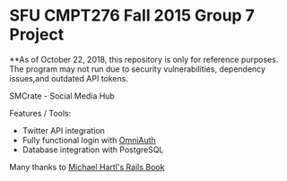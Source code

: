 # SFU CMPT276 Fall 2015 Group 7 Project
**As of October 22, 2018, this repository is only for reference purposes. The program may not run due to security vulnerabilities, dependency issues,and outdated API tokens.

SMCrate - Social Media Hub

Features / Tools:
- Twitter API integration
- Fully functional login with [OmniAuth](https://github.com/omniauth/omniauth)
- Database integration with PostgreSQL

Many thanks to [Michael Hartl's Rails Book](https://www.railstutorial.org/book/frontmatter)

